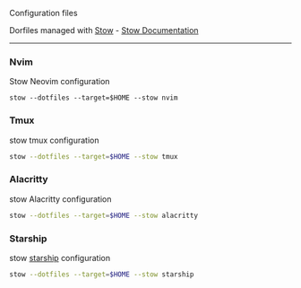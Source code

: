 Configuration files

Dorfiles managed with [Stow](https://github.com/aspiers/stow) - 
[Stow Documentation](https://www.gnu.org/software/stow/)


---

### Nvim

Stow Neovim configuration

```
stow --dotfiles --target=$HOME --stow nvim
```



### Tmux

stow tmux configuration

```sh
stow --dotfiles --target=$HOME --stow tmux

```


### Alacritty

stow Alacritty configuration

```sh
stow --dotfiles --target=$HOME --stow alacritty

```

### Starship

stow [starship](http://starship.rs) configuration

```sh
stow --dotfiles --target=$HOME --stow starship

```

